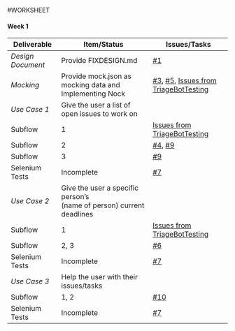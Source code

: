#WORKSHEET
#### Week 1

| Deliverable   | Item/Status   |  Issues/Tasks
| ------------- | ------------  |  ------------
| *Design Document* | Provide FIXDESIGN.md    | [#1](https://github.ncsu.edu/maalbash/DeveloperTriage#1)
| *Mocking*     | Provide mock.json as mocking data and Implementing Nock | [#3](https://github.ncsu.edu/maalbash/DeveloperTriage#3), [#5](https://github.ncsu.edu/maalbash/DeveloperTriage#5), [Issues from TriageBotTesting](https://github.ncsu.edu/hqtu/TriageBotTesting)
| *Use Case 1*      | Give the user a list of open issues to work on   | &nbsp;
| Subflow      | 1              |  [Issues from TriageBotTesting](https://github.ncsu.edu/hqtu/TriageBotTesting)
| Subflow      | 2              |  [#4](https://github.ncsu.edu/maalbash/DeveloperTriage#4), [#9]( https://github.ncsu.edu/maalbash/DeveloperTriage#9)
| Subflow      | 3              |  [#9]( https://github.ncsu.edu/maalbash/DeveloperTriage#9)
| Selenium Tests| Incomplete    |  [#7]( https://github.ncsu.edu/maalbash/DeveloperTriage#7)
| *Use Case 2*      | Give the user a specific person’s    </br> (name of person) current deadlines | &nbsp;
| Subflow      | 1              |  [Issues from TriageBotTesting](https://github.ncsu.edu/hqtu/TriageBotTesting)
| Subflow      | 2, 3           |  [#6](https://github.ncsu.edu/maalbash/DeveloperTriage#6)
| Selenium Tests| Incomplete    |  [#7]( https://github.ncsu.edu/maalbash/DeveloperTriage#7)
| *Use Case 3*      | Help the user with their issues/tasks        | &nbsp;
| Subflow      | 1, 2             |  [#10]( https://github.ncsu.edu/maalbash/DeveloperTriage#10)
| Selenium Tests| Incomplete   |  [#7]( https://github.ncsu.edu/maalbash/DeveloperTriage#7)


